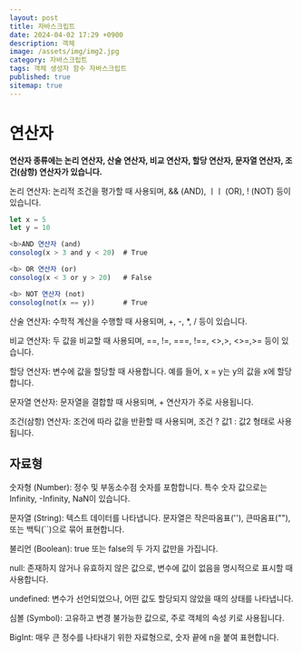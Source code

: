 ```yaml
---
layout: post
title: 자바스크립트 
date: 2024-04-02 17:29 +0900
description: 객체
image: /assets/img/img2.jpg
category: 자바스크립트
tags: 객체 생성자 함수 자바스크립트
published: true
sitemap: true
---
```


# 연산자

<b>연산자 종류에는 논리 연산자, 산술 연산자, 비교 연산자, 할당 연산자, 문자열 연산자, 조건(삼항) 연산자가 있습니다.</b>


논리 연산자: 논리적 조건을 평가할 때 사용되며, && (AND), ㅣㅣ (OR), ! (NOT) 등이 있습니다.
```javascript
let x = 5
let y = 10

<b>AND 연산자 (and)
consolog(x > 3 and y < 20)  # True

<b> OR 연산자 (or)
consolog(x < 3 or y > 20)   # False

<b> NOT 연산자 (not)
consolog(not(x == y))       # True
```

산술 연산자: 수학적 계산을 수행할 때 사용되며, +, -, *, / 등이 있습니다.


비교 연산자: 두 값을 비교할 때 사용되며, ==, !=, ===, !==, <>,>, <>=,>= 등이 있습니다.


할당 연산자: 변수에 값을 할당할 때 사용합니다. 예를 들어, x = y는 y의 값을 x에 할당합니다.


문자열 연산자: 문자열을 결합할 때 사용되며, + 연산자가 주로 사용됩니다.


조건(삼항) 연산자: 조건에 따라 값을 반환할 때 사용되며, 조건 ? 값1 : 값2 형태로 사용됩니다.


## 자료형

숫자형 (Number): 정수 및 부동소수점 숫자를 포함합니다. 특수 숫자 값으로는 Infinity, -Infinity, NaN이 있습니다.


문자열 (String): 텍스트 데이터를 나타냅니다. 문자열은 작은따옴표(''), 큰따옴표(""), 또는 백틱(``)으로 묶어 표현합니다.


불리언 (Boolean): true 또는 false의 두 가지 값만을 가집니다.


null: 존재하지 않거나 유효하지 않은 값으로, 변수에 값이 없음을 명시적으로 표시할 때 사용합니다.


undefined: 변수가 선언되었으나, 어떤 값도 할당되지 않았을 때의 상태를 나타냅니다.


심볼 (Symbol): 고유하고 변경 불가능한 값으로, 주로 객체의 속성 키로 사용됩니다.


BigInt: 매우 큰 정수를 나타내기 위한 자료형으로, 숫자 끝에 n을 붙여 표현합니다.<br>






